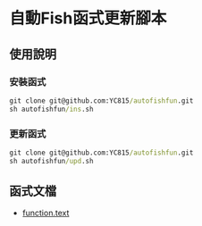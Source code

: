 自動Fish函式更新腳本
===
## 使用說明 ##
### 安裝函式 ##
```cmd
git clone git@github.com:YC815/autofishfun.git
sh autofishfun/ins.sh
```
### 更新函式 ###
```cmd
git clone git@github.com:YC815/autofishfun.git
sh autofishfun/upd.sh
```

## 函式文檔 ##
-  [function.text
](https://github.com/YC815/MyFishFunction/blob/main/function.text)